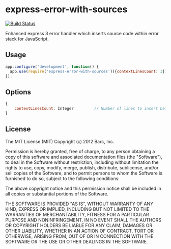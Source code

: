 # express-error-with-sources

[![Build Status](https://travis-ci.org/floatdrop/express-error-with-sources.png?branch=master)](https://travis-ci.org/floatdrop/express-error-with-sources)

Enhanced express 3 error handler which inserts source code within error stack for
JavaScript.

## Usage

```javascript
app.configure('development', function() {
  app.use(require('express-error-with-sources')({contextLinesCount: 3}));
});
```

## Options

```javascript
{
    contextLinesCount: Integer         // Number of lines to insert before and after the error line.
}
```

## License

The MIT License (MIT) Copyright (c) 2012 Barc, Inc.

Permission is hereby granted, free of charge, to any person obtaining a copy of this software and associated documentation files (the "Software"), to deal in the Software without restriction, including without limitation the rights to use, copy, modify, merge, publish, distribute, sublicense, and/or sell copies of the Software, and to permit persons to whom the Software is furnished to do so, subject to the following conditions:

The above copyright notice and this permission notice shall be included in all copies or substantial portions of the Software.

THE SOFTWARE IS PROVIDED "AS IS", WITHOUT WARRANTY OF ANY KIND, EXPRESS OR IMPLIED, INCLUDING BUT NOT LIMITED TO THE WARRANTIES OF MERCHANTABILITY, FITNESS FOR A PARTICULAR PURPOSE AND NONINFRINGEMENT. IN NO EVENT SHALL THE AUTHORS OR COPYRIGHT HOLDERS BE LIABLE FOR ANY CLAIM, DAMAGES OR OTHER LIABILITY, WHETHER IN AN ACTION OF CONTRACT, TORT OR OTHERWISE, ARISING FROM, OUT OF OR IN CONNECTION WITH THE SOFTWARE OR THE USE OR OTHER DEALINGS IN THE SOFTWARE.


